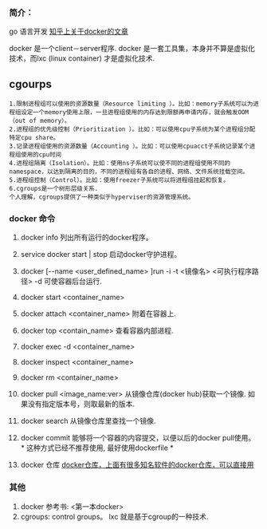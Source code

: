 ###  简介：
  go 语言开发
  [知乎上关于docker的文章](https://www.zhihu.com/question/27227492)
  
  docker 是一个client－server程序.
  docker 是一套工具集，本身并不算是虚拟化技术，而lxc (linux container) 才是虚拟化技术.
  
  ## cgourps 
    1.限制进程组可以使用的资源数量（Resource limiting ）。比如：memory子系统可以为进程组设定一个memory使用上限，一旦进程组使用的内存达到限额再申请内存，就会触发OOM（out of memory）。
    2.进程组的优先级控制（Prioritization ）。比如：可以使用cpu子系统为某个进程组分配特定cpu share。
    3.记录进程组使用的资源数量（Accounting ）。比如：可以使用cpuacct子系统记录某个进程组使用的cpu时间
    4.进程组隔离（Isolation）。比如：使用ns子系统可以使不同的进程组使用不同的namespace，以达到隔离的目的，不同的进程组有各自的进程、网络、文件系统挂载空间。
    5.进程组控制（Control）。比如：使用freezer子系统可以将进程组挂起和恢复。
    6.cgroups是一个树形层级关系.
    个人理解，cgroups提供了一种类似于hyperviser的资源管理系统。
    


### docker 命令
  1.  docker info 
      列出所有运行的docker程序。
  2.  service docker start | stop 
      启动docker守护进程。
  3.  docker [--name <user_defined_name> ]run -i  -t  <镜像名> <可执行程序路径>
      -d 可使容器后台运行.
  4.  docker start <container_name>
  5.  docker attach <container_name> 附着在容器上.
  6.  docker top <contain_name> 
      查看容器内部进程.
  7.  docker exec -d <container_name> <process> 
  8.  docker inspect <container_name> 
  9.  docker rm <container_name>
  10. docker pull <image_name:ver>
      从镜像仓库(docker hub)获取一个镜像. 如果没有指定版本号，则取最新的版本.
  11. docker search <image-name> 
      从镜像仓库里查找一个镜像. 
  12. docker commit
      能够将一个容器的内容提交，以便以后的docker pull使用。 * 这种方式已经不推荐使用, 最好使用dockerfile *
  
  13. docker 仓库
      [docker仓库，上面有很多知名软件的docker仓库，可以直接用](https://registry.hub.docker.com/) 
      
  
       
  


### 其他
  1.  docker 参考书:
      <第一本docker>
  2.  cgroups: control groups。 lxc 就是基于cgroup的一种技术. 
